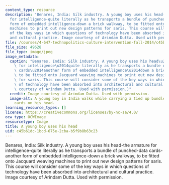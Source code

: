 ```yaml
---
content_type: resource
description: 'Benares, India: Silk industry. A young boy uses his head-the armature
  for intelligence-quite literally as he transports a bundle of punched-data cards-another
  form of embedded intelligence-down a brick walkway, to be fitted onto Jacquard weaving
  machines to print out new design patterns for saris. This course will consider some
  of the key ways in which questions of technology have been absorbed into architectural
  and cultural practice. Image courtesy of Arindam Dutta. Used with permission.'
file: /courses/4-647-technopolitics-culture-intervention-fall-2014/c45b61dc1bcd675e2cbab5f9b8b63c23_4-647f14.jpg
file_size: 49628
file_type: image/jpeg
image_metadata:
  caption: "Benares, India: Silk industry. A young boy uses his head\u2014the armature\
    \ for intelligence\u2014quite literally as he transports a bundle of punched-data\
    \ cards\u2014another form of embedded intelligence\u2014down a brick walkway,\
    \ to be fitted onto Jacquard weaving machines to print out new design patterns\
    \ for saris. This course will consider some of the key ways in which questions\
    \ of technology have been absorbed into architectural and cultural practice. (Image\
    \ courtesy of Arindam Dutta. Used with permission.)"
  credit: Image courtesy of Arindam Dutta. Used with permission.
  image-alt: A young boy in India walks while carrying a tied up bundle of punched-data
    cards on his head.
learning_resource_types: []
license: https://creativecommons.org/licenses/by-nc-sa/4.0/
ocw_type: OCWImage
resourcetype: Image
title: A young boy uses his head
uid: c45b61dc-1bcd-675e-2cba-b5f9b8b63c23
---
```

Benares, India: Silk industry. A young boy uses his head-the armature for intelligence-quite literally as he transports a bundle of punched-data cards-another form of embedded intelligence-down a brick walkway, to be fitted onto Jacquard weaving machines to print out new design patterns for saris. This course will consider some of the key ways in which questions of technology have been absorbed into architectural and cultural practice. Image courtesy of Arindam Dutta. Used with permission.